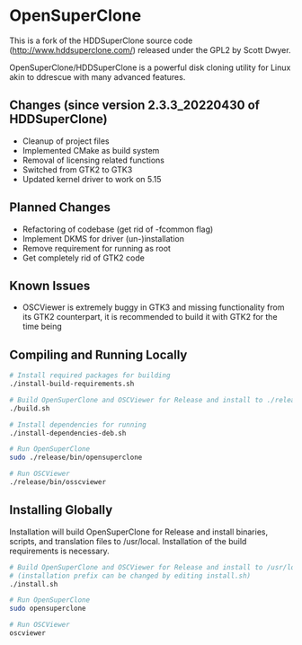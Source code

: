 # OpenSuperClone

This is a fork of the HDDSuperClone source code (<http://www.hddsuperclone.com/>) released under the GPL2 by Scott Dwyer.

OpenSuperClone/HDDSuperClone is a powerful disk cloning utility for Linux akin to ddrescue with many advanced features.

## Changes (since version 2.3.3_20220430 of HDDSuperClone)

- Cleanup of project files
- Implemented CMake as build system
- Removal of licensing related functions
- Switched from GTK2 to GTK3
- Updated kernel driver to work on 5.15

## Planned Changes

- Refactoring of codebase (get rid of -fcommon flag)
- Implement DKMS for driver (un-)installation
- Remove requirement for running as root
- Get completely rid of GTK2 code

## Known Issues

- OSCViewer is extremely buggy in GTK3 and missing functionality from its GTK2 counterpart, it is recommended to build it with GTK2 for the time being

## Compiling and Running Locally

```Bash
# Install required packages for building
./install-build-requirements.sh

# Build OpenSuperClone and OSCViewer for Release and install to ./release
./build.sh

# Install dependencies for running
./install-dependencies-deb.sh

# Run OpenSuperClone
sudo ./release/bin/opensuperclone

# Run OSCViewer
./release/bin/osscviewer
```

## Installing Globally

Installation will build OpenSuperClone for Release and install binaries, scripts,
and translation files to /usr/local. Installation of the build requirements is necessary.

```Bash
# Build OpenSuperClone and OSCViewer for Release and install to /usr/local
# (installation prefix can be changed by editing install.sh)
./install.sh

# Run OpenSuperClone
sudo opensuperclone

# Run OSCViewer
oscviewer
```